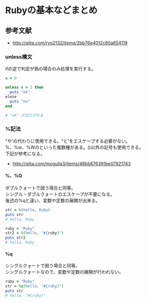 # Rubyの基本などまとめ
## 参考文献
- http://qiita.com/ryo2132/items/2bb76e4012c80a654119

### unless構文
ifの逆で判定が偽の場合のみ処理を実行する。

```Ruby
x = 0

unless x > 1 then
  puts "ok"
elese
  puts "no"
end

# "ok" が出力される
```

### %記法
"や'の代わりに使用できる。"と'をエスケープする必要がない。  
%、%w、%Wのといった複数種がある。()以外の記号も使用できる。  
下記が参考になる。  
- http://qiita.com/mogulla3/items/46bb876391be07921743

#### %、%Q
ダブルクォートで囲う場合と同等。  
シングル・ダブルクォートのエスケープが不要になる。  
後述の%qと違い、変数や定数の展開が出来る。  

```Ruby
str = %(hello, Ruby)
puts str
# hello, Ruby

ruby = "Ruby"
str2 = %(hello, "#{ruby}")
puts str2
# hello, Ruby
```

#### %q
シングルクォートで囲う場合と同等。  
シングルクォートなので、変数や定数の展開が行われない。  

```Ruby
ruby = "Ruby"
str = %q(hello, "#{ruby}")
puts str
# hello, "#{ruby}"
```
